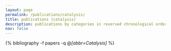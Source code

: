 ```yaml
---
layout: page
permalink: /publications/catalysis/
title: publications (catalysis)
description: publications by categories in reversed chronological order. generated by jekyll-scholar.
nav: false
---
```

<!-- _pages/publications.md -->
<div class="publications">

  {% bibliography -f papers -q @*[abbr=Catalysis]* %}

</div>
